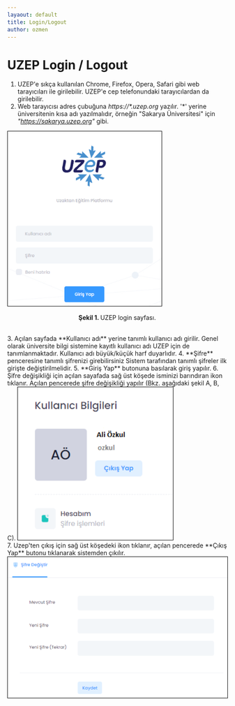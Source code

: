 ```yaml
---
layaout: default
title: Login/Logout
author: ozmen
---
```

# UZEP Login / Logout

1. UZEP'e sıkça kullanılan Chrome, Firefox, Opera, Safari gibi web tarayıcıları ile girilebilir. UZEP'e cep telefonundaki tarayıcılardan da girilebilir.  
2. Web tarayıcısı adres çubuğuna _https://\*.uzep.org_ yazılır. '\*' yerine üniversitenin kısa adı yazılmalıdır, örneğin "Sakarya Üniversitesi" için _"https://sakarya.uzep.org"_ gibi. <br>
<img style="border:1px solid black" src="assets/images/login.png" height="400"/> 
<p style="text-align: center;"> <b>Şekil 1. </b>UZEP login sayfası. </p>


<br>
3. Açılan sayfada **Kullanıcı adı** yerine tanımlı kullanıcı adı girilir. Genel olarak üniversite bilgi sistemine kayıtlı kullanıcı adı UZEP için de tanımlanmaktadır. Kullanıcı adı büyük/küçük harf duyarlıdır.
4. **Şifre** penceresine tanımlı şifrenizi girebilirsiniz Sistem tarafından tanımlı şifreler ilk girişte değiştirilmelidir.
5. **Giriş Yap** butonuna basılarak giriş yapılır.
6. Şifre değişikliği için açılan sayafada sağ üst köşede isminizi barındıran ikon tıklanır. Açılan pencerede şifre değişikliği yapılır (Bkz.  aşağıdaki şekil A, B, C).
<img style="border:1px solid black" src="assets/images/sifreCikis.png" height="350" /> <br>
7. Uzep'ten çıkış için sağ üst köşedeki ikon tıklanır, açılan pencerede **Çıkış Yap** butonu tıklanarak sistemden çıkılır.<br>    
<img style="border:1px solid black" src="assets/images/sifreDegistir.png" /> <br>
